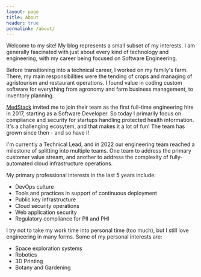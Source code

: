 ```yaml
---
layout: page
title: About
header: true
permalink: /about/
---
```


Welcome to my site! My blog represents a small subset of my interests. I am
generally fascinated with just about every kind of technology and engineering,
with my career being focused on Software Engineering.

Before transitioning into a technical career, I worked on my family's farm.
There, my main responsibilities were the tending of crops and managing of
agristourism and restaurant operations. I found value in coding custom software
for everything from agronomy and farm business management, to inventory planning.

[MedStack] invited me to join their team as the first full-time engineering hire
in 2017, starting as a Software Developer. So today I primarily focus on
compliance and security for startups handling protected health information. It's
a challenging ecosytem, and that makes it a lot of fun! The team has grown since
then - and so have I!

I'm currently a Technical Lead, and in 2022 our engineering team reached a
milestone of splitting into multiple teams. One team to address the primary
customer value stream, and another to address the complexity of fully-automated
cloud infrastructure operations.

My primary professional interests in the last 5 years include:
- DevOps culture
- Tools and practices in support of continuous deployment
- Public key infrastructure
- Cloud security operations
- Web application security
- Regulatory compliance for PII and PHI

I try not to take my work time into personal time (too much), but I still love
engineering in many forms. Some of my personal interests are:
- Space exploration systems
- Robotics
- 3D Printing
- Botany and Gardening

[MedStack]: https://medstack.co
